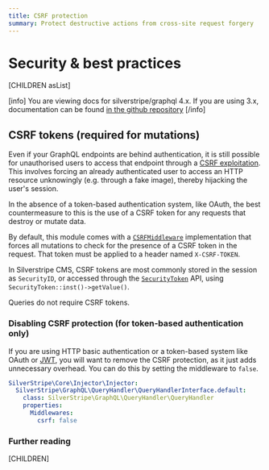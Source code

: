 ```yaml
---
title: CSRF protection
summary: Protect destructive actions from cross-site request forgery
---
```

# Security & best practices

[CHILDREN asList]

[info]
You are viewing docs for silverstripe/graphql 4.x.
If you are using 3.x, documentation can be found
[in the github repository](https://github.com/silverstripe/silverstripe-graphql/tree/3)
[/info]

## CSRF tokens (required for mutations)

Even if your GraphQL endpoints are behind authentication, it is still possible for unauthorised
users to access that endpoint through a [CSRF exploitation](https://www.owasp.org/index.php/Cross-Site_Request_Forgery_(CSRF)). This involves
forcing an already authenticated user to access an HTTP resource unknowingly (e.g. through a fake image), thereby hijacking the user's
session.

In the absence of a token-based authentication system, like OAuth, the best countermeasure to this
is the use of a CSRF token for any requests that destroy or mutate data.

By default, this module comes with a [`CSRFMiddleware`](api:SilverStripe\GraphQL\Middleware\CSRFMiddleware)
implementation that forces all mutations to check
for the presence of a CSRF token in the request. That token must be applied to a header named `X-CSRF-TOKEN`.

In Silverstripe CMS, CSRF tokens are most commonly stored in the session as `SecurityID`, or accessed through
the [`SecurityToken`](api:SilverStripe\Security\SecurityToken) API, using `SecurityToken::inst()->getValue()`.

Queries do not require CSRF tokens.

### Disabling CSRF protection (for token-based authentication only)

If you are using HTTP basic authentication or a token-based system like OAuth or [JWT](https://github.com/Firesphere/silverstripe-graphql-jwt),
you will want to remove the CSRF protection, as it just adds unnecessary overhead. You can do this by setting
the middleware to `false`.

```yaml
SilverStripe\Core\Injector\Injector:
  SilverStripe\GraphQL\QueryHandler\QueryHandlerInterface.default:
    class: SilverStripe\GraphQL\QueryHandler\QueryHandler
    properties:
      Middlewares:
        csrf: false
```

### Further reading

[CHILDREN]

